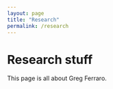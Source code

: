 ```yaml
---
layout: page
title: "Research"
permalink: /research
---
```


# Research stuff
This page is all about Greg Ferraro.
